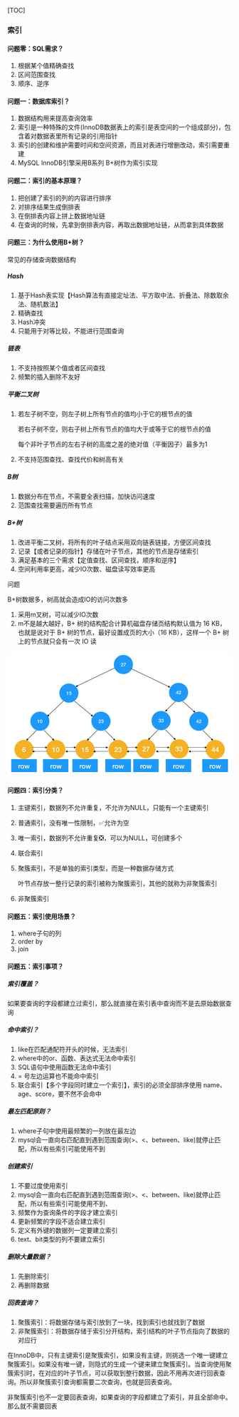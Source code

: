 [TOC]

### 索引

#### 问题零：SQL需求？

1.  根据某个值精确查找
2.  区间范围查找
3.  顺序、逆序

#### 问题一：数据库索引？

1.  数据结构用来提高查询效率
2.  索引是一种特殊的文件(InnoDB数据表上的索引是表空间的一个组成部分)，包含着对数据表里所有记录的引用指针
3.  索引的创建和维护需要时间和空间资源，而且对表进行增删改动，索引需要重建
4.  MySQL InnoDB引擎采用B系列 B+树作为索引实现

#### 问题二：索引的基本原理？

1.  把创建了索引的列的内容进行排序
2.  对排序结果生成倒排表
3.  在倒排表内容上拼上数据地址链
4.  在查询的时候，先拿到倒排表内容，再取出数据地址链，从而拿到具体数据

#### 问题三：为什么使用B+树？

常见的存储查询数据结构

##### Hash

1.  基于Hash表实现【Hash算法有直接定址法、平方取中法、折叠法、除数取余法、随机数法】
2.  精确查找
3.  Hash冲突
4.  只能用于对等比较，不能进行范围查询

##### 链表

1.  不支持按照某个值或者区间查找
2.  频繁的插入删除不友好

##### 平衡二叉树

1.  若左子树不空，则左子树上所有节点的值均小于它的根节点的值

    若右子树不空，则右子树上所有节点的值均大于或等于它的根节点的值

    每个非叶子节点的左右子树的高度之差的绝对值（平衡因子）最多为1

2.  不支持范围查找、查找代价和树高有关

##### B树

1.  数据分布在节点，不需要全表扫描，加快访问速度
2.  范围查找需要遍历所有节点

##### B+树

1.  改进平衡二叉树，将所有的叶子结点采用双向链表链接，方便区间查找
2.  记录【或者记录的指针】存储在叶子节点，其他的节点是存储索引
3.  满足基本的三个需求【定值查找、区间查找，顺序和逆序】
4.  空间利用率更高，减少IO次数、磁盘读写效率更高

问题

B+树数据多，树高就会造成IO的访问次数多

1.  采用m叉树，可以减少IO次数
2.  m不是越大越好，B+ 树的结构配合计算机磁盘存储页结构默认值为 16 KB，也就是说对于 B+ 树的节点，最好设置成页的大小（16 KB），这样一个 B+ 树上的节点就只会有一次 IO 读

![640-1](images/640-1.png)

#### 问题四：索引分类？

1.  主键索引，数据列不允许重复，不允许为NULL，只能有一个主键索引

2.  普通索引，没有唯一性限制，✅允许为空

3.  唯一索引，数据列不允许重复❎，可以为NULL，可创建多个

4.  联合索引

5.  聚簇索引，不是单独的索引类型，而是一种数据存储方式

    叶节点存放一整行记录的索引被称为聚簇索引，其他的就称为非聚簇索引

6.  非聚簇索引

#### 问题五：索引使用场景？

1.  where子句的列
2.  order by
3.  join

#### 问题五：索引事项？

##### 索引覆盖？

如果要查询的字段都建立过索引，那么就直接在索引表中查询而不是去原始数据查询

##### 命中索引？

1.  like在匹配通配符开头的时候，无法索引
2.  where中的or、函数、表达式无法命中索引
3.  SQL语句中使用函数无法命中索引
4.  = 号左边运算也不能命中索引
5.  联合索引【多个字段同时建立一个索引】，索引的必须全部排序使用 name、age、score，要不然不会命中

##### 最左匹配原则？

1.  where子句中使用最频繁的一列放在最左边
2.  mysql会一直向右匹配直到遇到范围查询(>、<、between、like)就停止匹配，所以有些索引可能使用不到

##### 创建索引

1.  不要过度使用索引
2.  mysql会一直向右匹配直到遇到范围查询(>、<、between、like)就停止匹配，所以有些索引可能使用不到、
3.  频繁作为查询条件的字段才建立索引
4.  更新频繁的字段不适合建立索引
5.  定义有外键的数据列一定要建立索引
6.  text、bit类型的列不要建立索引

##### 删除大量数据？

1.  先删除索引
2.  再删除数据

##### 回表查询？

1.  聚簇索引：将数据存储与索引放到了一块，找到索引也就找到了数据
2.  非聚簇索引：将数据存储于索引分开结构，索引结构的叶子节点指向了数据的对应行

在InnoDB中，只有主键索引是聚簇索引，如果没有主键，则挑选一个唯一键建立聚簇索引。如果没有唯一键，则隐式的生成一个键来建立聚簇索引。当查询使用聚簇索引时，在对应的叶子节点，可以获取到整行数据，因此不用再次进行回表查询。所以非聚簇索引查询都需要二次查询，也就是回表查询。

非聚簇索引也不一定要回表查询，如果查询的字段都建立了索引，并且全部命中。那么就不需要回表

